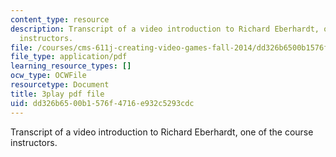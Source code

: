 ```yaml
---
content_type: resource
description: Transcript of a video introduction to Richard Eberhardt, one of the course
  instructors.
file: /courses/cms-611j-creating-video-games-fall-2014/dd326b6500b1576f4716e932c5293cdc_HpACiptk990.pdf
file_type: application/pdf
learning_resource_types: []
ocw_type: OCWFile
resourcetype: Document
title: 3play pdf file
uid: dd326b65-00b1-576f-4716-e932c5293cdc
---
```

Transcript of a video introduction to Richard Eberhardt, one of the course instructors.